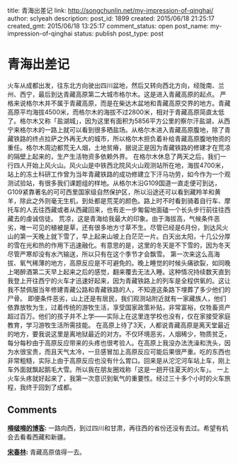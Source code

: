 title: 青海出差记
link: http://songchunlin.net/my-impression-of-qinghai/
author: sclyeah
description: 
post_id: 1899
created: 2015/06/18 21:25:17
created_gmt: 2015/06/18 13:25:17
comment_status: open
post_name: my-impression-of-qinghai
status: publish
post_type: post

# 青海出差记

火车从成都出发，往东北方向驶出四川盆地，然后又转向西北方向，经陇南、兰州、西宁，最后到达青藏高原第二大城市格尔木。这是进入青藏高原的起点。 严格来说格尔木并不属于青藏高原，而是在柴达木盆地和青藏高原交界的地方。青藏高原平均海拔4500米，而格尔木的海拔不过2800米，相对于青藏高原简直太低了。格尔木又称「盐湖城」，因为这里有面积为5856平方公里的察尔汗盐湖，从西宁来格尔木的一路上就可以看到很多晒盐场。从格尔木进入青藏高原腹地，除了青藏铁路的终点拉萨之外再无大的城市，所以格尔木担负着补给青藏高原腹地物资的重任。格尔木周边都荒无人烟，土地贫瘠，据说正是因为青藏铁路的修建才在荒凉的隔壁上起来的，生产生活物资多依赖外界。 在格尔木休息了两天之后，我们一行四人开始上风火山。风火山是中铁西北院风火山观测站所在地，海拔4700米，站上的冻土科研工作曾为当年青藏铁路的成功修建立下汗马功劳，如今作为一个观测试验站，有很多我们课题组的样地。从格尔木沿G109国道一直走便可到达，G109紧靠著名的可可西里国家级自然保护区，所以沿途还可以看到藏羚羊和黄羊，除此之外则毫无生机，到处都是荒芜的颜色。路上时不时看到骑着自行车、摩托车的人去往西藏或者从西藏回来，也有走一步匍匐地面磕一个长头步行前往往西藏去的虔诚信徒。 荒凉，这是青海给我最大的印象。由于海拔高，气候条件恶劣，唯一可见的植被是草，还有很多地方寸草不生。尽管已经是6月份，到达风火山的第一天晚上就下雪了，早上起来山坡上白茫茫一片。白天出太阳，十几公分厚的雪在光和热的作用下迅速融化。有意思的是，这里的冬天是不下雪的，因为冬天尽管严寒却没有水汽输送，所以只有在这个季节才会飘雪。 第一次来这么高海拔、氧气稀薄的地方，高原反应是不可避免的。晚上睡觉的时候头痛欲裂，如同晚上喝醉酒第二天早上起来之后的感觉，翻来覆去无法入睡。这种情况持续数天直到我登上开往西宁的火车才迅速好起来，因为青藏铁路上的列车是全程供氧的。这让我不禁佩服当年修建青藏公路和青藏铁路的人，不知道这条路下埋葬了多少他们的尸骨。 即便条件恶劣，山上还是有居民，我们观测站附近就有一家藏族人，他们依靠放牧为生，过着传统的游牧生活，享受国家政策补贴，非常富裕，仅牲畜资产超过百万。他们的孩子并不上学——实际上在这里连学校也没有，仅在家接受家庭教育，学习游牧生活所需技能。 在高原上待了3天，人都说青藏高原是离天堂最近的地方，要我说这里是离地狱最近的对方。不仅环境恶劣，人烟稀少，物质贫乏，每分每秒由于高原反应带来的头疼也很考验人。在高原上我没办法洗澡和洗头，因为水很宝贵，而且天气太冷，一旦感冒加上高原反应可能后果很严重。吃的东西也非常粗糙，实际上由于高原反应也没有什么胃口。回来是从沱沱河车站上车，刚上车外面就飘起鹅毛大雪。所以我在朋友圈戏称「这是一趟开往夏天的火车」。 一上火车头疼就好起来了，我第一次意识到氧气的重要性。经过三十多个小时的火车旅程，我终于回到了成都。

## Comments

**[嘚啵嘚的博客](#39840 "2015-06-21 19:38:45"):** 一路向西，到过四川和甘肃，再往西的省份还没有去过。希望有机会去看看西藏和新疆。

**[宋春林](#40044 "2015-06-30 13:55:41"):** 青藏高原值得一去。

